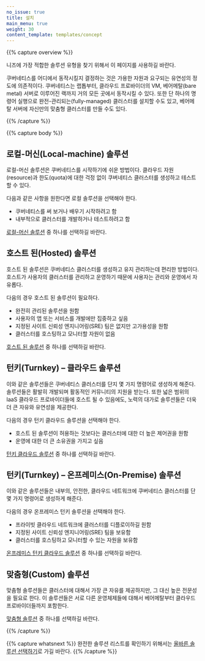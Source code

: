 ```yaml
---
no_issue: true
title: 설치
main_menu: true
weight: 30
content_template: templates/concept
---
```


{{% capture overview %}}

니즈에 가장 적합한 솔루션 유형을 찾기 위해서 이 페이지를 사용하길 바란다.

쿠버네티스를 어디에서 동작시킬지 결정하는 것은 가용한 자원과 요구되는 유연성의 정도에 의존적이다. 쿠버네티스는 랩톱부터, 클라우드 프로바이더의 VM, 베어메탈(bare metal) 서버로 이루어진 랙까지 거의 모든 곳에서 동작시킬 수 있다. 또한 단 하나의 명령어 실행으로 완전-관리되는(fully-managed) 클러스터를 설치할 수도 있고, 베어메탈 서버에 자신만의 맞춤형 클러스터를 만들 수도 있다.

{{% /capture %}}

{{% capture body %}}

## 로컬-머신(Local-machine) 솔루션

로컬-머신 솔루션은 쿠버네티스를 시작하기에 쉬운 방법이다. 클라우드 자원(resource)과 한도(quota)에 대한 걱정 없이 쿠버네티스 클러스터를 생성하고 테스트할 수 있다.

다음과 같은 사항을 원한다면 로컬 솔루션을 선택해야 한다. 

* 쿠버네티스를 써 보거나 배우기 시작하려고 함
* 내부적으로 클러스터를 개발하거나 테스트하려고 함

[로컬-머신 솔루션](/docs/setup/pick-right-solution/#local-machine-solutions) 중 하나를 선택하길 바란다.

## 호스트 된(Hosted) 솔루션

호스트 된 솔루션은 쿠버네티스 클러스터를 생성하고 유지 관리하는데 편리한 방법이다. 호스트가 사용자의 클러스터를 관리하고 운영하기 때문에 사용자는 관리와 운영에서 자유롭다.

다음의 경우 호스트 된 솔루션이 필요하다.

* 완전히 관리된 솔루션을 원함
* 사용자의 앱 또는 서비스를 개발에만 집중하고 싶음 
* 지정된 사이트 신뢰성 엔지니어링(SRE) 팀은 없지만 고가용성을 원함
* 클러스터를 호스팅하고 모니터할 자원이 없음 

[호스트 된 솔루션](/docs/setup/pick-right-solution/#hosted-solutions) 중 하나를 선택하길 바란다.

## 턴키(Turnkey) – 클라우드 솔루션

이와 같은 솔루션들은 쿠버네티스 클러스터를 단지 몇 가지 명령어로 생성하게 해준다. 솔루션들은 활발히 개발되며 활동적인 커뮤니티의 지원을 받는다. 또한 넓은 범위의 IaaS 클라우드 프로바이더들에 호스트 될 수 있음에도, 노력의 대가로 솔루션들은 더욱 더 큰 자유와 유연성을 제공한다.

다음의 경우 턴키 클라우드 솔루션을 선택해야 한다.

* 호스트 된 솔루션이 허용하는 것보다는 클러스터에 대한 더 높은 제어권을 원함
* 운영에 대한 더 큰 소유권을 가지고 싶음 

[턴키 클라우드 솔루션](/docs/setup/pick-right-solution/#turnkey-cloud-solutions) 중 하나를 선택하길 바란다.

## 턴키(Turnkey) – 온프레미스(On-Premise) 솔루션

이와 같은 솔루션들은 내부의, 안전한, 클라우드 네트워크에 쿠버네티스 클러스터를 단 몇 가지 명령어로 생성하게 해준다.

다음의 경우 온프레미스 턴키 솔루션을 선택해야 한다.

* 프라이빗 클라우드 네트워크에 클러스터를 디플로이하길 원함 
* 지정된 사이트 신뢰성 엔지니어링(SRE) 팀을 보유함
* 클러스터를 호스팅하고 모니터할 수 있는 자원을 보유함

[온프레미스 턴키 클라우드 솔루션](/docs/setup/pick-right-solution/#on-premises-turnkey-cloud-solutions) 중 하나를 선택하길 바란다.

## 맞춤형(Custom) 솔루션

맞춤형 솔루션들은 클러스터에 대해서 가장 큰 자유를 제공하지만, 그 대신 높은 전문성을 필요로 한다. 이 솔루션들은 서로 다른 운영체제들에 대해서 베어메탈부터 클라우드 프로바이더들까지 포함한다. 

[맞춤형 솔루션](/docs/setup/pick-right-solution/#custom-solutions) 중 하나를 선택하길 바란다.

{{% /capture %}}

{{% capture whatsnext %}}
완전한 솔루션 리스트를 확인하기 위해서는 [올바른 솔루션 선택하기](/docs/setup/pick-right-solution/)로 가길 바란다.
{{% /capture %}}
